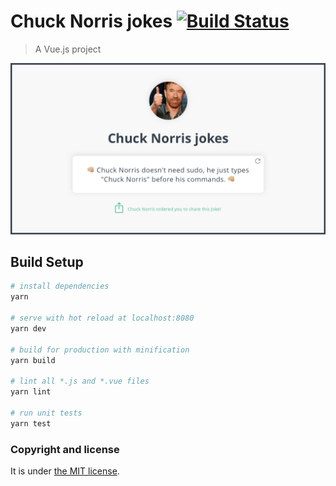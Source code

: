 # Chuck Norris jokes [![Build Status](https://travis-ci.org/nandomoreirame/chucknorris.jokes.svg?branch=master)](https://travis-ci.org/nandomoreirame/chucknorris.jokes)

> A Vue.js project

![Chuck Norris jokes - A Vue.js project](/dist/assets/chucknorris.jokes.png)

## Build Setup

``` bash
# install dependencies
yarn

# serve with hot reload at localhost:8080
yarn dev

# build for production with minification
yarn build

# lint all *.js and *.vue files
yarn lint

# run unit tests
yarn test
```

### Copyright and license

It is under [the MIT license](/LICENSE).
